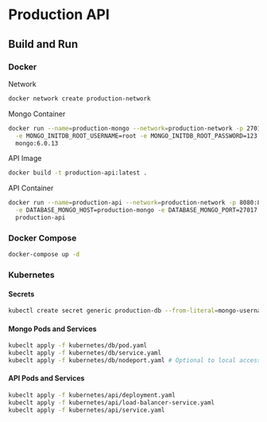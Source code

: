 # Production API

## Build and Run

### Docker

Network
```bash
docker network create production-network
```

Mongo Container
```bash
docker run --name=production-mongo --network=production-network -p 27017:27017 -d \
  -e MONGO_INITDB_ROOT_USERNAME=root -e MONGO_INITDB_ROOT_PASSWORD=123 \
  mongo:6.0.13
```

API Image
```bash
docker build -t production-api:latest .
```

API Container
```bash
docker run --name=production-api --network=production-network -p 8080:8080 -d \
  -e DATABASE_MONGO_HOST=production-mongo -e DATABASE_MONGO_PORT=27017 -e DATABASE_MONGO_USERNAME=root -e DATABASE_MONGO_PASSWORD=123 \
  production-api
```

### Docker Compose
```bash
docker-compose up -d
```

### Kubernetes

#### Secrets
```bash
kubectl create secret generic production-db --from-literal=mongo-username=CHANGE_HERE --from-literal=mongo-password=CHANGE_HERE
```

#### Mongo Pods and Services
```bash
kubeclt apply -f kubernetes/db/pod.yaml
kubeclt apply -f kubernetes/db/service.yaml
kubeclt apply -f kubernetes/db/nodeport.yaml # Optional to local access
```

#### API Pods and Services
```bash
kubeclt apply -f kubernetes/api/deployment.yaml
kubeclt apply -f kubernetes/api/load-balancer-service.yaml
kubeclt apply -f kubernetes/api/service.yaml
```

